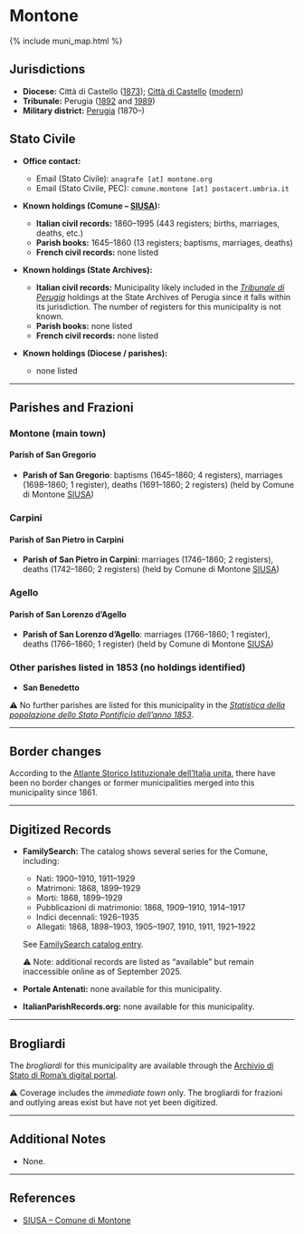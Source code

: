 # Montone

{% include muni_map.html %}

## Jurisdictions

* **Diocese:** Città di Castello ([1873](https://www.google.it/books/edition/Il_libro_de_comuni_del_Regno_d_Italia_co/WF9mfeJJcDEC?gbpv=1)); [Città di Castello](../dio/castello.md) ([modern](https://www.chiesacattolica.it/annuario-cei/ricerca-parrocchie/))
* **Tribunale:** Perugia ([1892](https://www.google.it/books/edition/Bollettino_ufficiale_del_Ministero_di_gr/kRXd4t5fK-0C?hl=en&gbpv=1&pg=PA457&printsec=frontcover) and [1989](https://www.google.it/books/edition/Gazzetta_ufficiale_della_Repubblica_ital/-Z6nogg-qMQC?hl=en&gbpv=1&pg=RA8-PA38&printsec=frontcover))
* **Military district:** [Perugia](../mil/perugia.md) (1870–)

## Stato Civile

* **Office contact:**

  * Email (Stato Civile): `anagrafe [at] montone.org`
  * Email (Stato Civile, PEC): `comune.montone [at] postacert.umbria.it`

* **Known holdings (Comune – [SIUSA](https://siusa-archivi.cultura.gov.it/cgi-bin/siusa/pagina.pl?TipoPag=comparc&Chiave=307779)):**

  * **Italian civil records:** 1860–1995 (443 registers; births, marriages, deaths, etc.)
  * **Parish books:** 1645–1860 (13 registers; baptisms, marriages, deaths)
  * **French civil records:** none listed

* **Known holdings (State Archives):**

  * **Italian civil records:** Municipality likely included in the *[Tribunale di Perugia](http://dati.san.beniculturali.it/SAN/complarc_IT-AS-PG_san.cat.complArch.96907)* holdings at the State Archives of Perugia since it falls within its jurisdiction. The number of registers for this municipality is not known.
  * **Parish books:** none listed
  * **French civil records:** none listed

* **Known holdings (Diocese / parishes):**

  * none listed

---

## Parishes and Frazioni

### Montone (main town)

#### Parish of San Gregorio

* **Parish of San Gregorio**: baptisms (1645–1860; 4 registers), marriages (1698–1860; 1 register), deaths (1691–1860; 2 registers) (held by Comune di Montone [SIUSA](https://siusa-archivi.cultura.gov.it/cgi-bin/siusa/pagina.pl?TipoPag=comparc&Chiave=307779))

### Carpini

#### Parish of San Pietro in Carpini

* **Parish of San Pietro in Carpini**: marriages (1746–1860; 2 registers), deaths (1742–1860; 2 registers) (held by Comune di Montone [SIUSA](https://siusa-archivi.cultura.gov.it/cgi-bin/siusa/pagina.pl?TipoPag=comparc&Chiave=307779))

### Agello

#### Parish of San Lorenzo d’Agello

* **Parish of San Lorenzo d’Agello**: marriages (1766–1860; 1 register), deaths (1766–1860; 1 register) (held by Comune di Montone [SIUSA](https://siusa-archivi.cultura.gov.it/cgi-bin/siusa/pagina.pl?TipoPag=comparc&Chiave=307779))

### Other parishes listed in 1853 (no holdings identified)

* **San Benedetto**

⚠️ No further parishes are listed for this municipality in the *[Statistica della popolazione dello Stato Pontificio dell’anno 1853](https://www.google.it/books/edition/Statistics_della_popolazione_dello_Stato/v6dCAQAAMAAJ)*.

---

## Border changes

According to the [Atlante Storico Istituzionale dell’Italia unita](http://dati.san.beniculturali.it/asi/local/), there have been no border changes or former municipalities merged into this municipality since 1861.

---

## Digitized Records

* **FamilySearch:** The catalog shows several series for the Comune, including:

  * Nati: 1900–1910, 1911–1929
  * Matrimoni: 1868, 1899–1929
  * Morti: 1868, 1899–1929
  * Pubblicazioni di matrimonio: 1868, 1909–1910, 1914–1917
  * Indici decennali: 1926–1935
  * Allegati: 1868, 1898–1903, 1905–1907, 1910, 1911, 1921–1922

  See [FamilySearch catalog entry](https://www.familysearch.org/en/search/catalog/835190).

  ⚠️ Note: additional records are listed as “available” but remain inaccessible online as of September 2025.

* **Portale Antenati:** none available for this municipality.

* **ItalianParishRecords.org:** none available for this municipality.

---

## Brogliardi

The *brogliardi* for this municipality are available through the [Archivio di Stato di Roma’s digital portal](https://imagoarchiviodistatoroma.cultura.gov.it/Gregoriano/s_brogliardi.php?Provincia=Perugia&Denominazione=Montone).

⚠️ Coverage includes the *immediate town* only. The brogliardi for frazioni and outlying areas exist but have not yet been digitized.

---

## Additional Notes

* None.

---

## References

* [SIUSA – Comune di Montone](https://siusa-archivi.cultura.gov.it/cgi-bin/siusa/pagina.pl?TipoPag=comparc&Chiave=307779)
